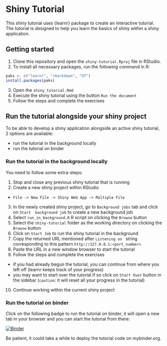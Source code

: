 # Shiny Tutorial

This shiny tutorial uses {learnr} package to create an interactive tutorial. The tutorial is designed to help you learn the basics of shiny within a shiny application.

## Getting started

1. Clone this repository and open the `shiny-tutorial.Rproj` file in RStudio.  
2. To install all necessary packages, run the following command in R:

```r
paks <- c("learnr", "rmarkdown", "DT")
install.packages(paks)

``` 

3. Open the `shiny_tutorial.Rmd` 
4. Execute the shiny tutorial using the button `Run the document`
5. Follow the steps and complete the exercises  

## Run the tutorial alongside your shiny project

To be able to develop a shiny application alongside an active shiny tutorial, 2 options are available:
- run the tutorial in the background locally  
- run the tutorial on binder  

### Run the tutorial in the background locally

You need to follow some extra-steps:

1. Stop and close any previous shiny tutorial that is running
2. Create a new shiny project within RStudio
  - `File -> New File -> Shiny Web App -> Multiple File`
3. In the newly created shiny project, go to `Background jobs` tab and click on `Start  background job` to create a new background job
4. Select `run_in_background.R` R script on clicking the `Browse` button
5. Select the `shiny-tutorial` folder as the working directory on clicking the `Browse` button
6. Click on `Start Job` to run the shiny tutorial in the background
7. Copy the returned URL mentioned after `Listening on ` string corresponding to this pattern `http://127.0.0.1:<port_number>`
8. Paste the URL in a new window browser to start the tutorial
9. Follow the steps and complete the exercises 
  - if you had already begun the tutorial, you can continue from where you left off (learnr keeps track of your progress)  
  - you may want to start over the tutorial if so click on `Start Over` button in the sidebar (`caution`: it will reset all your progress in the tutorial)      
10. Continue working within the current shiny project

### Run the tutorial on binder  

Click on the following badge to run the tutorial on binder, it will open a new tab in your browser and you can start the tutorial from there:
  
[![Binder](http://mybinder.org/badge_logo.svg)](http://mybinder.org/v2/gh/jos4uke/shiny_tutorial/main?urlpath=shiny_tutorial/)
  
Be patient, it could take a while to deploy the tutorial code on mybinder.org.  
